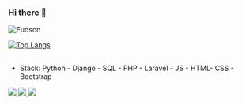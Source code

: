 ### Hi there 👋

<!--
**SobrancelhaDoDragao/SobrancelhaDoDragao** is a ✨ _special_ ✨ repository because its `README.md` (this file) appears on your GitHub profile.

Here are some ideas to get you started:

- 🔭 I’m currently working on ...
- 🌱 I’m currently learning ...
- 👯 I’m looking to collaborate on ...
- 🤔 I’m looking for help with ...
- 💬 Ask me about ...
- 📫 How to reach me: ...
- 😄 Pronouns: ...
- ⚡ Fun fact: ...
-->

![Eudson](https://github-readme-stats.vercel.app/api?username=SobrancelhaDoDragao&show_icons=true&theme=dark) 

[![Top Langs](https://github-readme-stats.vercel.app/api/top-langs/?username=SobrancelhaDoDragao&layout=compact&theme=dark)](https://github.com/SobrancelhaDoDragao/github-readme-stats)
##
<ul>
        <li>Stack: Python - Django - SQL - PHP - Laravel - JS - HTML- CSS - Bootstrap </li>
</ul>

<a target='_blank' href="https://www.linkedin.com/in/eudson-dur%C3%A3es-010060192/">
        <img src="https://img.shields.io/badge/LinkedIn-0077B5?style=for-the-badge&logo=linkedin&logoColor=white">
</a>

 <a target='_blank' href="https://twitter.com/eudson_duraes">
        <img src="https://img.shields.io/badge/Twitter-1DA1F2?style=for-the-badge&logo=twitter&logoColor=white">
 </a>
 
  <a target='_blank' href="mailto: eudson.duraes@gmail.com">
        <img src="https://img.shields.io/badge/-Gmail-%23EA4335?style=for-the-badge&logo=gmail&logoColor=white">
 </a>

